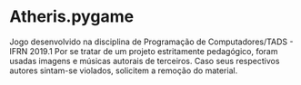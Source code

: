 # Atheris.pygame
Jogo desenvolvido na disciplina de Programação de Computadores/TADS - IFRN 2019.1
Por se tratar de um projeto estritamente pedagógico, foram usadas imagens e músicas autorais de terceiros.
Caso seus respectivos autores sintam-se violados, solicitem a remoção do material.
